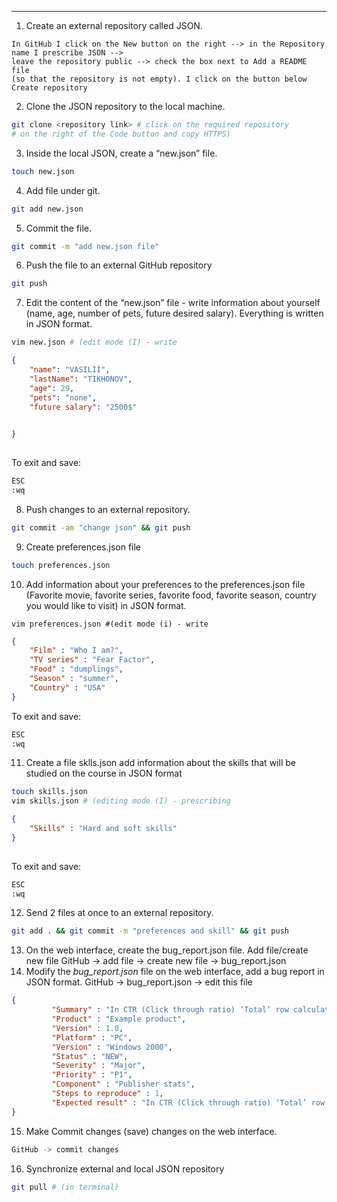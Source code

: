 ---
1. Create an external repository called JSON.
```
In GitHub I click on the New button on the right --> in the Repository name I prescribe JSON -->
leave the repository public --> check the box next to Add a README file
(so that the repository is not empty). I click on the button below Create repository
```
2. Clone the JSON repository to the local machine.
```bash
git clone <repository link> # click on the required repository
# on the right of the Code button and copy HTTPS)
```
3. Inside the local JSON, create a “new.json” file.
```bash
touch new.json
```
4. Add file under git.
```bash
git add new.json
```
5. Commit the file.
```bash
git commit -m "add new.json file"
```
6. Push the file to an external GitHub repository
```bash
git push
```
7. Edit the content of the “new.json” file - write information about yourself (name, age, number of pets,
 future desired salary). Everything is written in JSON format.
```bash
vim new.json # (edit mode (I) - write
```
```json
{
	"name": "VASILII",
	"lastName": "TIKHONOV",
	"age": 29,
	"pets": "none",
	"future salary": "2500$"

 
}	
 
```
To exit and save:
```bash
ESC
:wq
```
8. Push changes to an external repository.
```bash
git commit -am "change json" && git push
```
9. Create preferences.json file
```bash
touch preferences.json
```
10. Add information about your preferences to the preferences.json file (Favorite movie, favorite series, favorite food, favorite season,
 country you would like to visit) in JSON format.
```
vim preferences.json #(edit mode (i) - write
```
```json
{
    "Film" : "Who I am?",
    "TV series" : "Fear Factor",
    "Food" : "dumplings",
    "Season" : "summer",
    "Country" : "USA"
}
```
To exit and save:
```bash
ESC
:wq
```
11. Create a file sklls.json add information about the skills that will be studied on the course in JSON format
```bash
touch skills.json
vim skills.json # (editing mode (I) - prescribing
```
```json
{
    "Skills" : "Hard and soft skills"
}
 
```
To exit and save:
```bash
ESC
:wq
```
12. Send 2 files at once to an external repository.
```bash
git add . && git commit -m "preferences and skill" && git push
```
13.  On the web interface, create the bug_report.json file.
Add file/create new file
GitHub -> add file -> create new file -> bug_report.json
14. Modify the *bug_report.json* file on the web interface, add a bug report in JSON format.
GitHub -> bug_report.json -> edit this file
```json
{ 
         "Summary" : "In CTR (Click through ratio) ‘Total’ row calculation is wrong", 
         "Product" : "Example product", 
         "Version" : 1.0, 
         "Platform" : "PC", 
         "Version" : "Windows 2000", 
         "Status" : "NEW", 
         "Severity" : "Major", 
         "Priority" : "P1", 
         "Component" : "Publisher stats", 
         "Steps to reproduce" : 1, 
         "Expected result" : "In CTR (Click through ratio) ‘Total’ row calculation should work as expected"  
}
```
15. Make Commit changes (save) changes on the web interface.
```bash
GitHub -> commit changes
```
16. Synchronize external and local JSON repository
```bash
git pull # (in terminal)
